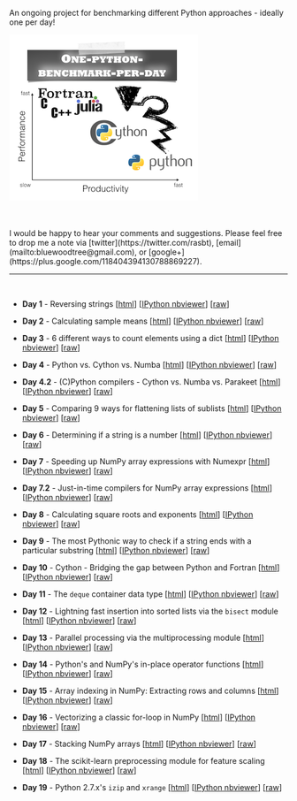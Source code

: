 
An ongoing project for benchmarking different Python approaches - ideally one per day!



![logo](./images/logo.png)


<br>
<br>
I would be happy to hear your comments and suggestions.  
Please feel free to drop me a note via
[twitter](https://twitter.com/rasbt), [email](mailto:bluewoodtree@gmail.com), or [google+](https://plus.google.com/118404394130788869227).
<hr>
<br>

- **Day 1** - Reversing strings [[html](http://htmlpreview.github.io/?https://github.com/rasbt/One-Python-benchmark-per-day/blob/master/htmls/day1_string_reverse.html)] [[IPython nbviewer](http://nbviewer.ipython.org/github/rasbt/One-Python-benchmark-per-day/blob/master/ipython_nbs/day1_string_reverse.ipynb)] [[raw](https://github.com/rasbt/One-Python-benchmark-per-day/blob/master/ipython_nbs/day1_string_reverse.ipynb)]


- **Day 2** - Calculating sample means [[html](http://htmlpreview.github.io/?https://github.com/rasbt/One-Python-benchmark-per-day/blob/master/htmls/day2_mean_values.html)] [[IPython nbviewer](http://nbviewer.ipython.org/github/rasbt/One-Python-benchmark-per-day/blob/master/ipython_nbs/day2_mean_values.ipynb)] [[raw](https://github.com/rasbt/One-Python-benchmark-per-day/blob/master/ipython_nbs/day2_mean_values.ipynb)]


- **Day 3** - 6 different ways to count elements using a dict [[html](http://htmlpreview.github.io/?https://github.com/rasbt/One-Python-benchmark-per-day/blob/master/htmls/day3_dictionary_counting.html)] [[IPython nbviewer](http://nbviewer.ipython.org/github/rasbt/One-Python-benchmark-per-day/blob/master/ipython_nbs/day3_dictionary_counting.ipynb)] [[raw](https://github.com/rasbt/One-Python-benchmark-per-day/blob/master/ipython_nbs/day3_dictionary_counting.ipynb)]


- **Day 4** - Python vs. Cython vs. Numba [[html](http://htmlpreview.github.io/?https://github.com/rasbt/One-Python-benchmark-per-day/blob/master/htmls/day4_python_cython_numba.html)] [[IPython nbviewer](http://nbviewer.ipython.org/github/rasbt/One-Python-benchmark-per-day/blob/master/ipython_nbs/day4_python_cython_numba.ipynb)] [[raw](https://github.com/rasbt/One-Python-benchmark-per-day/blob/master/ipython_nbs/day4_python_cython_numba.ipynb)]


- **Day 4.2** - (C)Python compilers - Cython vs. Numba vs. Parakeet [[html](http://htmlpreview.github.io/?https://github.com/rasbt/One-Python-benchmark-per-day/blob/master/htmls/day4_2_cython_numba_parakeet.html)] [[IPython nbviewer](http://nbviewer.ipython.org/github/rasbt/One-Python-benchmark-per-day/blob/master/ipython_nbs/day4_2_cython_numba_parakeet.ipynb)] [[raw](https://github.com/rasbt/One-Python-benchmark-per-day/blob/master/ipython_nbs/day4_2_cython_numba_parakeet.ipynb)]


- **Day 5** - Comparing 9 ways for flattening lists of sublists [[html](http://htmlpreview.github.io/?https://github.com/rasbt/One-Python-benchmark-per-day/blob/master/htmls/day5_flattening_lists.html)] [[IPython nbviewer](http://nbviewer.ipython.org/github/rasbt/One-Python-benchmark-per-day/blob/master/ipython_nbs/day5_flattening_lists.ipynb)] [[raw](https://github.com/rasbt/One-Python-benchmark-per-day/blob/master/ipython_nbs/day5_flattening_lists.ipynb)]


- **Day 6** - Determining if a string is a number [[html](http://htmlpreview.github.io/?https://github.com/rasbt/One-Python-benchmark-per-day/blob/master/htmls/day6_string_is_number.html)] [[IPython nbviewer](http://nbviewer.ipython.org/github/rasbt/One-Python-benchmark-per-day/blob/master/ipython_nbs/day6_string_is_number.ipynb)] [[raw](https://github.com/rasbt/One-Python-benchmark-per-day/blob/master/ipython_nbs/day6_string_is_number.ipynb)]


- **Day 7** - Speeding up NumPy array expressions with Numexpr [[html](http://htmlpreview.github.io/?https://github.com/rasbt/One-Python-benchmark-per-day/blob/master/htmls/day7_numpy_numexpr.html)] [[IPython nbviewer](http://nbviewer.ipython.org/github/rasbt/One-Python-benchmark-per-day/blob/master/ipython_nbs/day7_numpy_numexpr.ipynb)] [[raw](https://github.com/rasbt/One-Python-benchmark-per-day/blob/master/ipython_nbs/day7_numpy_numexpr.ipynb)]


- **Day 7.2** - Just-in-time compilers for NumPy array expressions [[html](http://htmlpreview.github.io/?https://github.com/rasbt/One-Python-benchmark-per-day/blob/master/htmls/day7_2_jit_numpy.html)] [[IPython nbviewer](http://nbviewer.ipython.org/github/rasbt/One-Python-benchmark-per-day/blob/master/ipython_nbs/day7_2_jit_numpy.ipynb)] [[raw](https://github.com/rasbt/One-Python-benchmark-per-day/blob/master/ipython_nbs/day7_2_jit_numpy.ipynb)]


- **Day 8** - Calculating square roots and exponents [[html](http://htmlpreview.github.io/?https://github.com/rasbt/One-Python-benchmark-per-day/blob/master/htmls/day8_sqrt_and_exp.html)] [[IPython nbviewer](http://nbviewer.ipython.org/github/rasbt/One-Python-benchmark-per-day/blob/master/ipython_nbs/day8_sqrt_and_exp.ipynb)] [[raw](https://github.com/rasbt/One-Python-benchmark-per-day/blob/master/ipython_nbs/day8_sqrt_and_exp.ipynb)]

- **Day 9** - The most Pythonic way to check if a string ends with a particular substring [[html](http://htmlpreview.github.io/?https://github.com/rasbt/One-Python-benchmark-per-day/blob/master/htmls/day9_string_endswith.html)] [[IPython nbviewer](http://nbviewer.ipython.org/github/rasbt/One-Python-benchmark-per-day/blob/master/ipython_nbs/day9_string_endswith.ipynb)] [[raw](https://github.com/rasbt/One-Python-benchmark-per-day/blob/master/ipython_nbs/day9_string_endswith.ipynb)]

- **Day 10** - Cython - Bridging the gap between Python and Fortran [[html](http://htmlpreview.github.io/?https://github.com/rasbt/One-Python-benchmark-per-day/blob/master/htmls/day10_fortran_lstsqr.html)] [[IPython nbviewer](http://nbviewer.ipython.org/github/rasbt/One-Python-benchmark-per-day/blob/master/ipython_nbs/day10_fortran_lstsqr.ipynb)] [[raw](https://github.com/rasbt/One-Python-benchmark-per-day/blob/master/ipython_nbs/day10_fortran_lstsqr.ipynb)]

- **Day 11** - The `deque` container data type [[html](http://htmlpreview.github.io/?https://github.com/rasbt/One-Python-benchmark-per-day/blob/master/htmls/day11_deque_container.html)] [[IPython nbviewer](http://nbviewer.ipython.org/github/rasbt/One-Python-benchmark-per-day/blob/master/ipython_nbs/day11_deque_container.ipynb)] [[raw](https://github.com/rasbt/One-Python-benchmark-per-day/blob/master/ipython_nbs/day11_deque_container.ipynb)]

- **Day 12** - Lightning fast insertion into sorted lists via the `bisect` module [[html](http://htmlpreview.github.io/?https://github.com/rasbt/One-Python-benchmark-per-day/blob/master/htmls/day12_insert_into_sorted_list.html)] [[IPython nbviewer](http://nbviewer.ipython.org/github/rasbt/One-Python-benchmark-per-day/blob/master/ipython_nbs/day12_insert_into_sorted_list.ipynb)] [[raw](https://github.com/rasbt/One-Python-benchmark-per-day/blob/master/ipython_nbs/day12_insert_into_sorted_list.ipynb)]

- **Day 13** - Parallel processing via the multiprocessing module [[html](http://htmlpreview.github.io/?https://github.com/rasbt/One-Python-benchmark-per-day/blob/master/htmls/day13_multiprocessing_intro.html)] [[IPython nbviewer](http://nbviewer.ipython.org/github/rasbt/python_reference/blob/master/tutorials/multiprocessing_intro.ipynb)] [[raw](https://github.com/rasbt/python_reference/blob/master/tutorials/multiprocessing_intro.ipynb)]

- **Day 14** - Python's and NumPy's in-place operator functions [[html](http://htmlpreview.github.io/?https://github.com/rasbt/One-Python-benchmark-per-day/blob/master/htmls/day14_inplace_operators.html)] [[IPython nbviewer](http://nbviewer.ipython.org/github/rasbt/One-Python-benchmark-per-day/blob/master/ipython_nbs/day14_inplace_operators.ipynb)] [[raw](https://github.com/rasbt/One-Python-benchmark-per-day/blob/master/ipython_nbs/day14_inplace_operators.ipynb)]

- **Day 15** - Array indexing in NumPy: Extracting rows and columns [[html](http://htmlpreview.github.io/?https://github.com/rasbt/One-Python-benchmark-per-day/blob/master/htmls/day15_array_indexing_numpy.html)] [[IPython nbviewer](http://nbviewer.ipython.org/github/rasbt/One-Python-benchmark-per-day/blob/master/ipython_nbs/day15_array_indexing_numpy.ipynb)] [[raw](https://github.com/rasbt/One-Python-benchmark-per-day/blob/master/ipython_nbs/day15_array_indexing_numpy.ipynb)]

- **Day 16** - Vectorizing a classic for-loop in NumPy [[html](http://htmlpreview.github.io/?https://github.com/rasbt/One-Python-benchmark-per-day/blob/master/htmls/day16_numpy_vectorization.html)] [[IPython nbviewer](http://nbviewer.ipython.org/github/rasbt/One-Python-benchmark-per-day/blob/master/ipython_nbs/day16_numpy_vectorization.ipynb)] [[raw](https://github.com/rasbt/One-Python-benchmark-per-day/blob/master/ipython_nbs/day16_numpy_vectorization.ipynb)]

- **Day 17** - Stacking NumPy arrays [[html](http://htmlpreview.github.io/?https://github.com/rasbt/One-Python-benchmark-per-day/blob/master/htmls/day17_numpy_stacking.html)] [[IPython nbviewer](http://nbviewer.ipython.org/github/rasbt/One-Python-benchmark-per-day/blob/master/ipython_nbs/day17_numpy_stacking.ipynb)] [[raw](https://github.com/rasbt/One-Python-benchmark-per-day/blob/master/ipython_nbs/day17_numpy_stacking.ipynb)]

- **Day 18** - The scikit-learn preprocessing module for feature scaling [[html](http://htmlpreview.github.io/?https://github.com/rasbt/One-Python-benchmark-per-day/blob/master/htmls/day18_sckit_preprocessing.html)] [[IPython nbviewer](http://nbviewer.ipython.org/github/rasbt/One-Python-benchmark-per-day/blob/master/ipython_nbs/day18_sckit_preprocessing.ipynb)] [[raw](https://github.com/rasbt/One-Python-benchmark-per-day/blob/master/ipython_nbs/day18_sckit_preprocessing.ipynb)]

- **Day 19** - Python 2.7.x's `izip` and `xrange` [[html](http://htmlpreview.github.io/?https://github.com/rasbt/One-Python-benchmark-per-day/blob/master/htmls/day19_izip_and_xrange.html)] [[IPython nbviewer](http://nbviewer.ipython.org/github/rasbt/One-Python-benchmark-per-day/blob/master/ipython_nbs/day19_izip_and_xrange.ipynb)] [[raw](https://github.com/rasbt/One-Python-benchmark-per-day/blob/master/ipython_nbs/day19_izip_and_xrange.ipynb)]

